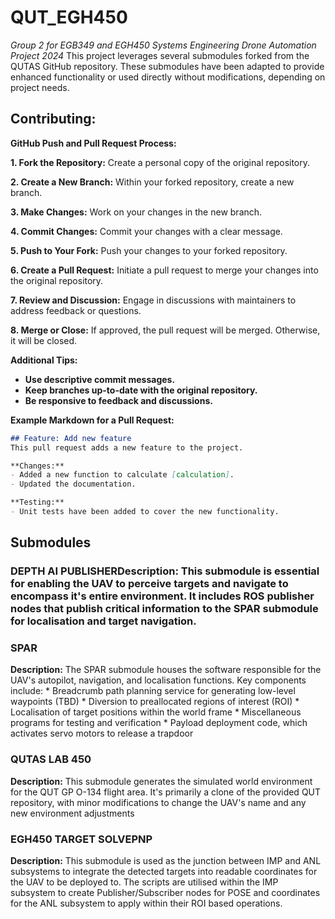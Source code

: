 # QUT_EGH450
*Group 2 for EGB349 and EGH450 Systems Engineering Drone Automation Project 2024*
This project leverages several submodules forked from the QUTAS GitHub repository. These submodules have been adapted to provide enhanced functionality or used directly without modifications, depending on project needs. 

## **Contributing:**

**GitHub Push and Pull Request Process:**

**1. Fork the Repository:**
Create a personal copy of the original repository.

**2. Create a New Branch:**
Within your forked repository, create a new branch.

**3. Make Changes:**
Work on your changes in the new branch.

**4. Commit Changes:**
Commit your changes with a clear message.

**5. Push to Your Fork:**
Push your changes to your forked repository.

**6. Create a Pull Request:**
Initiate a pull request to merge your changes into the original repository.

**7. Review and Discussion:**
Engage in discussions with maintainers to address feedback or questions.

**8. Merge or Close:**
If approved, the pull request will be merged. Otherwise, it will be closed.

**Additional Tips:**

* **Use descriptive commit messages.**
* **Keep branches up-to-date with the original repository.**
* **Be responsive to feedback and discussions.**

**Example Markdown for a Pull Request:**
```markdown
## Feature: Add new feature
This pull request adds a new feature to the project.

**Changes:**
- Added a new function to calculate [calculation].
- Updated the documentation.

**Testing:**
- Unit tests have been added to cover the new functionality.
```

## **Submodules**

### DEPTH AI PUBLISHER**Description:** This submodule is essential for enabling the UAV to perceive targets and navigate to encompass it's entire environment. It includes ROS publisher nodes that publish critical information to the SPAR submodule for localisation and target navigation.


### SPAR
**Description:** The SPAR submodule houses the software responsible for the UAV's autopilot, navigation, and localisation functions. Key components include:
    * Breadcrumb path planning service for generating low-level waypoints (TBD)
    * Diversion to preallocated regions of interest (ROI)
    * Localisation of target positions within the world frame
    * Miscellaneous programs for testing and verification
    * Payload deployment code, which activates servo motors to release a trapdoor

### QUTAS LAB 450
**Description:** This submodule generates the simulated world environment for the QUT GP O-134 flight area. It's primarily a clone of the provided QUT repository, with minor modifications to change the UAV's name and any new environment adjustments

### EGH450 TARGET SOLVEPNP
**Description:** This submodule is used as the junction between IMP and ANL subsystems to integrate the detected targets into readable coordinates for the UAV to be deployed to. The scripts are utilised within the IMP subsystem to create Publisher/Subscriber nodes for POSE and coordinates for the ANL subsystem to apply within their ROI based operations.
